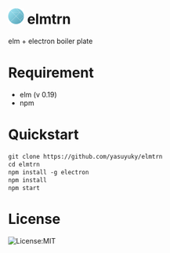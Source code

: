 # <img src="./icons/elmtrn.png" width="32" height="32" /> elmtrn

elm + electron boiler plate

# Requirement

- elm (v 0.19)
- npm

# Quickstart

```
git clone https://github.com/yasuyuky/elmtrn
cd elmtrn
npm install -g electron
npm install
npm start
```

# License

![License:MIT](https://img.shields.io/badge/License-MIT-26abb4.svg)
